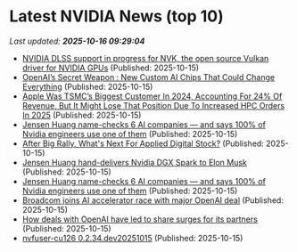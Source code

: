 # Latest NVIDIA News (top 10)
_Last updated: **2025-10-16 09:29:04**_

- [NVIDIA DLSS support in progress for NVK, the open source Vulkan driver for NVIDIA GPUs](https://www.gamingonlinux.com/2025/10/nvidia-dlss-support-in-progress-for-nvk-the-open-source-vulkan-driver-for-nvidia-gpus/.) (Published: 2025-10-15)
- [OpenAI’s Secret Weapon : New Custom AI Chips That Could Change Everything](https://www.geeky-gadgets.com/openai-broadcom-partnership-ai-chip-development/) (Published: 2025-10-15)
- [Apple Was TSMC’s Biggest Customer In 2024, Accounting For 24% Of Revenue, But It Might Lose That Position Due To Increased HPC Orders In 2025](https://wccftech.com/apple-might-not-be-biggest-tsmc-customer-in-2025/) (Published: 2025-10-15)
- [Jensen Huang name-checks 6 AI companies — and says 100% of Nvidia engineers use one of them](https://biztoc.com/x/6cf374915290e507) (Published: 2025-10-15)
- [After Big Rally, What's Next For Applied Digital Stock?](https://www.forbes.com/sites/greatspeculations/2025/10/15/after-big-rally-whats-next-for-applied-digital-stock/) (Published: 2025-10-15)
- [Jensen Huang hand-delivers Nvidia DGX Spark to Elon Musk](https://www.digitimes.com/news/a20251014PD243/nvidia-elon-musk-jensen-huang-software-supercomputer.html) (Published: 2025-10-15)
- [Jensen Huang name-checks 6 AI companies — and says 100% of Nvidia engineers use one of them](https://www.businessinsider.com/jensen-huang-hot-ai-startups-nvidia-vibe-coding-cursor-openai-2025-10) (Published: 2025-10-15)
- [Broadcom joins AI accelerator race with major OpenAI deal](https://www.digitimes.com/news/a20251015PD214/broadcom-openai-nvidia-market-amd.html) (Published: 2025-10-15)
- [How deals with OpenAI have led to share surges for its partners](https://economictimes.indiatimes.com/tech/artificial-intelligence/how-deals-with-openai-have-led-to-share-surges-for-its-partners/articleshow/124572759.cms) (Published: 2025-10-15)
- [nvfuser-cu126 0.2.34.dev20251015](https://pypi.org/project/nvfuser-cu126/0.2.34.dev20251015/) (Published: 2025-10-15)
